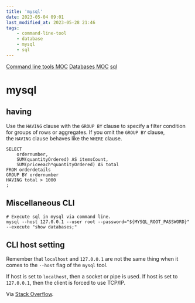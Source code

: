 ```yaml
---
title: 'mysql'
date: 2023-05-04 09:01
last_modified_at: 2023-05-28 21:46
tags:
    - command-line-tool
    - database
    - mysql
    - sql
---
```


[Command line tools MOC](Command%20line%20tools%20MOC.md)
[Databases MOC](Databases%20MOC.md)
[sql](sql.md)

# mysql

## having

Use the `HAVING` clause with the `GROUP BY` clause to specify a filter condition for groups of rows or aggregates. If you omit the `GROUP BY` clause, the `HAVING` clause behaves like the `WHERE` clause.

```mysql
SELECT
    ordernumber,
    SUM(quantityOrdered) AS itemsCount,
    SUM(priceeach*quantityOrdered) AS total
FROM orderdetails
GROUP BY ordernumber
HAVING total > 1000
;
```

## Miscellaneous CLI

```shell
# Execute sql in mysql via command line.
mysql --host 127.0.0.1 --user root --password="${MYSQL_ROOT_PASSWORD}" --execute "show databases;"
```

## CLI host setting

Remember that `localhost` and `127.0.0.1` are not the same thing when it comes to the `--host` flag of the `mysql` tool.

If host is set to `localhost`, then a socket or pipe is used. If host is set to `127.0.0.1`, then the client is forced to use TCP/IP.

Via [Stack Overflow](http://stackoverflow.com/a/16402615/1257318).

